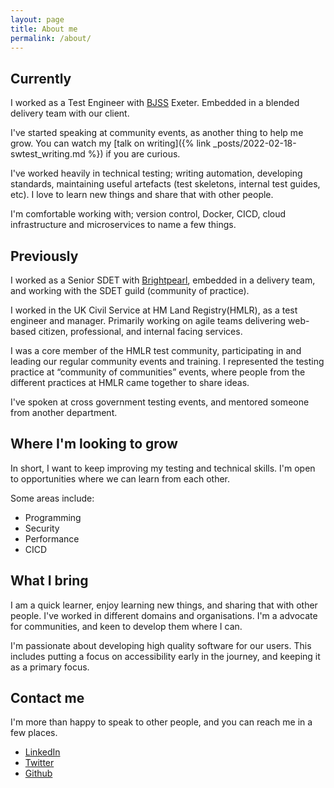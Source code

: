 ```yaml
---
layout: page
title: About me
permalink: /about/
---
```


## Currently
I worked as a Test Engineer with [BJSS](https://bjss.com/) Exeter. Embedded in a blended delivery team with our client.

I've started speaking at community events, as another thing to help me grow. You can watch my [talk on writing]({% link _posts/2022-02-18-swtest_writing.md %}) if you are curious.

I've worked heavily in technical testing; writing automation, developing standards, maintaining useful artefacts (test skeletons, internal test guides, etc). I love to learn new things and share that with other people.

I'm comfortable working with; version control, Docker, CICD, cloud infrastructure and microservices to name a few things.


## Previously
I worked as a Senior SDET with [Brightpearl](https://www.brightpearl.com/), embedded in a delivery team, and working with the SDET guild (community of practice).

I worked in the UK Civil Service at HM Land Registry(HMLR), as a test engineer and manager. Primarily working on agile teams delivering web-based citizen, professional, and internal facing services.

I was a core member of the HMLR test community, participating in and leading our regular community events and training. I represented the testing practice at “community of communities” events, where people from the different practices at HMLR came together to share ideas.

I've spoken at cross government testing events, and mentored someone from another department.

## Where I'm looking to grow
In short, I want to keep improving my testing and technical skills. I'm open to opportunities where we can learn from each other.

Some areas include:
- Programming
- Security
- Performance
- CICD

## What I bring

I am a quick learner, enjoy learning new things, and sharing that with other people. I've worked in different domains and organisations. I'm a advocate for communities, and keen to develop them where I can.

I'm passionate about developing high quality software for our users. This includes putting a focus on accessibility early in the journey, and keeping it as a primary focus.

## Contact me
I'm more than happy to speak to other people, and you can reach me in a few places. 

- [LinkedIn](https://www.linkedin.com/in/aaron-flynn-45718a80/)
- [Twitter](https://www.twitter.com/flynnbops)
- [Github](https://github.com/flynnbops)
